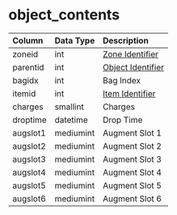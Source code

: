 # object\_contents

| Column | Data Type | Description |
| :--- | :--- | :--- |
| zoneid | int | [Zone Identifier](../../../../categories/zones/zone-list) |
| parentid | int | [Object Identifier](object.md) |
| bagidx | int | Bag Index |
| itemid | int | [Item Identifier](../../../schema/categories/items/items.md) |
| charges | smallint | Charges |
| droptime | datetime | Drop Time |
| augslot1 | mediumint | Augment Slot 1 |
| augslot2 | mediumint | Augment Slot 2 |
| augslot3 | mediumint | Augment Slot 3 |
| augslot4 | mediumint | Augment Slot 4 |
| augslot5 | mediumint | Augment Slot 5 |
| augslot6 | mediumint | Augment Slot 6 |

